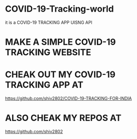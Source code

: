 # COVID-19-Tracking-world
it is a COVID-19 TRACKING APP UISNG API

#  MAKE A SIMPLE COVID-19 TRACKING WEBSITE 

# CHEAK OUT MY COVID-19 TRACKING APP AT 
https://github.com/shiv2802/COVID-19-TRACKING-FOR-INDIA

# ALSO CHEAK MY REPOS AT 
https://github.com/shiv2802
